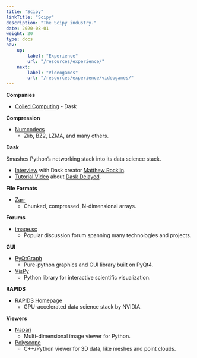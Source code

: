 ```yaml
---
title: "Scipy"
linkTitle: "Scipy"
description: "The Scipy industry."
date: 2020-08-01
weight: 20
type: docs
nav:
    up:
        label: "Experience"
        url: "/resources/experience/"
    next:
        label: "Videogames"
        url: "/resources/experience/videogames/"
---
```


**Companies**
* [Coiled Computing](https://coiled.io/) - Dask

**Compression**

* [Numcodecs](https://numcodecs.readthedocs.io/en/stable/)
  * Zlib, BZ2, LZMA, and many others.

**Dask**

Smashes Python’s networking stack into its data science stack.

* [Interview](https://notamonadtutorial.com/interview-with-dasks-creator-scale-your-python-from-one-computer-to-a-thousand-b4483376f200)  with Dask creator [Matthew Rocklin](https://matthewrocklin.com/).
* [Tutorial Video](https://youtu.be/SHqFmynRxVU) about [Dask Delayed](https://docs.dask.org/en/latest/delayed.html).

 **File Formats**

 * [Zarr](https://zarr.readthedocs.io/en/stable/)
   * Chunked, compressed, N-dimensional arrays.

**Forums**
* [image.sc](https://forum.image.sc/)
    * Popular discussion forum spanning many technologies and projects.

**GUI**

* [PyQtGraph](http://www.pyqtgraph.org/)
  * Pure-python graphics and GUI library built on PyQt4.
* [VisPy](http://vispy.org/)
  * Python library for interactive scientific visualization.

**RAPIDS**

* [RAPIDS Homepage](https://rapids.ai/)
  * GPU-accelerated data science stack by NVIDIA.

**Viewers**

* [Napari](https://napari.org/)
  * Multi-dimensional image viewer for Python.
* [Polyscope](https://polyscope.run/py/)
   * C++/Python viewer for 3D data, like meshes and point clouds.
